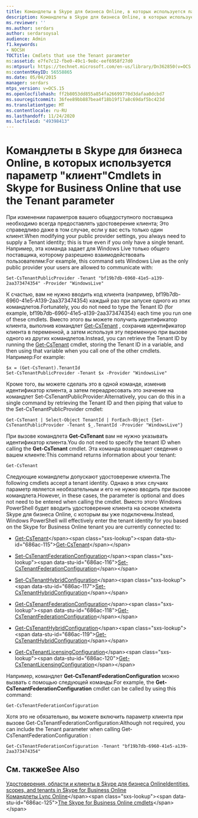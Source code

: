 ```yaml
---
title: Командлеты в Skype для бизнеса Online, в которых используется параметр "клиент"
description: Командлеты в Skype для бизнеса Online, в которых используется параметр "клиент".
ms.reviewer: ''
ms.author: serdars
author: serdarsoysal
audience: Admin
f1.keywords:
- NOCSH
TOCTitle: Cmdlets that use the Tenant parameter
ms:assetid: e7fe7c12-fbe0-49c1-9e8c-eef6958f27d0
ms:mtpsurl: https://technet.microsoft.com/en-us/library/Dn362850(v=OCS.15)
ms:contentKeyID: 56558865
ms.date: 05/04/2015
manager: serdars
mtps_version: v=OCS.15
ms.openlocfilehash: ff2b8053dd855a854fa26699770d3dafaa0dcbd7
ms.sourcegitcommit: 36fee89bb887bea4f18b19f17a8c69daf5bc423d
ms.translationtype: MT
ms.contentlocale: ru-RU
ms.lasthandoff: 11/24/2020
ms.locfileid: "49398413"
---
```

# <a name="cmdlets-in-skype-for-business-online-that-use-the-tenant-parameter"></a><span data-ttu-id="686ac-103">Командлеты в Skype для бизнеса Online, в которых используется параметр "клиент"</span><span class="sxs-lookup"><span data-stu-id="686ac-103">Cmdlets in Skype for Business Online that use the Tenant parameter</span></span>

 


<span data-ttu-id="686ac-104">При изменении параметров вашего общедоступного поставщика необходимо всегда предоставлять удостоверение клиента; Это справедливо даже в том случае, если у вас есть только один клиент.</span><span class="sxs-lookup"><span data-stu-id="686ac-104">When modifying your public provider settings, you always need to supply a Tenant identity; this is true even if you only have a single tenant.</span></span> <span data-ttu-id="686ac-105">Например, эта команда задает для Windows Live только общего поставщика, которому разрешено взаимодействовать пользователям:</span><span class="sxs-lookup"><span data-stu-id="686ac-105">For example, this command sets Windows Live as the only public provider your users are allowed to communicate with:</span></span>

    Set-CsTenantPublicProvider -Tenant "bf19b7db-6960-41e5-a139-2aa373474354" -Provider "WindowsLive"

<span data-ttu-id="686ac-106">К счастью, вам не нужно вводить код клиента (например, bf19b7db-6960-41e5-A139-2aa373474354) каждый раз при запуске одного из этих командлетов.</span><span class="sxs-lookup"><span data-stu-id="686ac-106">Fortunately, you do not need to type the Tenant ID (for example, bf19b7db-6960-41e5-a139-2aa373474354) each time you run one of these cmdlets.</span></span> <span data-ttu-id="686ac-107">Вместо этого вы можете получить идентификатор клиента, выполнив командлет [Get-CsTenant](https://technet.microsoft.com/library/jj994044\(v=ocs.15\)) , сохранив идентификатор клиента в переменной, а затем используя эту переменную при вызове одного из других командлетов.</span><span class="sxs-lookup"><span data-stu-id="686ac-107">Instead, you can retrieve the Tenant ID by running the [Get-CsTenant](https://technet.microsoft.com/library/jj994044\(v=ocs.15\)) cmdlet, storing the Tenant ID in a variable, and then using that variable when you call one of the other cmdlets.</span></span> <span data-ttu-id="686ac-108">Например:</span><span class="sxs-lookup"><span data-stu-id="686ac-108">For example:</span></span>

    $x = (Get-CsTenant).TenantId
    Set-CsTenantPublicProvider -Tenant $x -Provider "WindowsLive"

<span data-ttu-id="686ac-109">Кроме того, вы можете сделать это в одной команде, изменив идентификатор клиента, а затем переадресовать это значение на командлет Set-CsTenantPublicProvider:</span><span class="sxs-lookup"><span data-stu-id="686ac-109">Alternatively, you can do this in a single command by retrieving the Tenant ID and then piping that value to the Set-CsTenantPublicProvider cmdlet:</span></span>

    Get-CsTenant | Select-Object TenantId | ForEach-Object {Set-CsTenantPublicProvider -Tenant $_.TenantId -Provider "WindowsLive"}

<span data-ttu-id="686ac-110">При вызове командлета **Get-CsTenant** вам не нужно указывать идентификатор клиента.</span><span class="sxs-lookup"><span data-stu-id="686ac-110">You do not need to specify the tenant ID when calling the **Get-CsTenant** cmdlet.</span></span> <span data-ttu-id="686ac-111">Эта команда возвращает сведения о вашем клиенте:</span><span class="sxs-lookup"><span data-stu-id="686ac-111">This command returns information about your tenant:</span></span>

    Get-CsTenant

<span data-ttu-id="686ac-112">Следующие командлеты допускают удостоверение клиента.</span><span class="sxs-lookup"><span data-stu-id="686ac-112">The following cmdlets accept a tenant identity.</span></span> <span data-ttu-id="686ac-113">Однако в этих случаях параметр является необязательным и его не нужно вводить при вызове командлета.</span><span class="sxs-lookup"><span data-stu-id="686ac-113">However, in these cases, the parameter is optional and does not need to be entered when calling the cmdlet.</span></span> <span data-ttu-id="686ac-114">Вместо этого Windows PowerShell будет вводить удостоверение клиента на основе клиента Skype для бизнеса Online, с которым вы уже подключены.</span><span class="sxs-lookup"><span data-stu-id="686ac-114">Instead, Windows PowerShell will effectively enter the tenant identity for you based on the Skype for Business Online tenant you are currently connected to:</span></span>

  - <span data-ttu-id="686ac-115">[Get-CsTenant](https://technet.microsoft.com/library/jj994044\(v=ocs.15\))</span><span class="sxs-lookup"><span data-stu-id="686ac-115">[Get-CsTenant](https://technet.microsoft.com/library/jj994044\(v=ocs.15\))</span></span>

  - <span data-ttu-id="686ac-116">[Set-CsTenantFederationConfiguration](https://technet.microsoft.com/library/jj994080\(v=ocs.15\))</span><span class="sxs-lookup"><span data-stu-id="686ac-116">[Set-CsTenantFederationConfiguration](https://technet.microsoft.com/library/jj994080\(v=ocs.15\))</span></span>

  - <span data-ttu-id="686ac-117">[Set-CsTenantHybridConfiguration](https://technet.microsoft.com/library/jj994046\(v=ocs.15\))</span><span class="sxs-lookup"><span data-stu-id="686ac-117">[Set-CsTenantHybridConfiguration](https://technet.microsoft.com/library/jj994046\(v=ocs.15\))</span></span>

  - <span data-ttu-id="686ac-118">[Get-CsTenantFederationConfiguration](https://technet.microsoft.com/library/jj994072\(v=ocs.15\))</span><span class="sxs-lookup"><span data-stu-id="686ac-118">[Get-CsTenantFederationConfiguration](https://technet.microsoft.com/library/jj994072\(v=ocs.15\))</span></span>

  - <span data-ttu-id="686ac-119">[Get-CsTenantHybridConfiguration](https://technet.microsoft.com/library/jj994034\(v=ocs.15\))</span><span class="sxs-lookup"><span data-stu-id="686ac-119">[Get-CsTenantHybridConfiguration](https://technet.microsoft.com/library/jj994034\(v=ocs.15\))</span></span>

  - <span data-ttu-id="686ac-120">[Get-CsTenantLicensingConfiguration](https://technet.microsoft.com/library/dn362770\(v=ocs.15\))</span><span class="sxs-lookup"><span data-stu-id="686ac-120">[Get-CsTenantLicensingConfiguration](https://technet.microsoft.com/library/dn362770\(v=ocs.15\))</span></span>

<span data-ttu-id="686ac-121">Например, командлет **Get-CsTenantFederationConfiguration** можно вызвать с помощью следующей команды:</span><span class="sxs-lookup"><span data-stu-id="686ac-121">For example, the **Get-CsTenantFederationConfiguration** cmdlet can be called by using this command:</span></span>

    Get-CsTenantFederationConfiguration

<span data-ttu-id="686ac-122">Хотя это не обязательно, вы можете включить параметр клиента при вызове Get-CsTenantFederationConfiguration:</span><span class="sxs-lookup"><span data-stu-id="686ac-122">Although not required, you can include the Tenant parameter when calling Get-CsTenantFederationConfiguration :</span></span>

    Get-CsTenantFederationConfiguration -Tenant "bf19b7db-6960-41e5-a139-2aa373474354"

## <a name="see-also"></a><span data-ttu-id="686ac-123">См. также</span><span class="sxs-lookup"><span data-stu-id="686ac-123">See Also</span></span>


[<span data-ttu-id="686ac-124">Удостоверения, области и клиенты в Skype для бизнеса Online</span><span class="sxs-lookup"><span data-stu-id="686ac-124">Identities, scopes, and tenants in Skype for Business Online</span></span>](identities-scopes-and-tenants-in-skype-for-business-online.md)  
<span data-ttu-id="686ac-125">[Командлеты Lync Online](https://technet.microsoft.com/library/dn362817\(v=ocs.15\))</span><span class="sxs-lookup"><span data-stu-id="686ac-125">[The Skype for Business Online cmdlets](https://technet.microsoft.com/library/dn362817\(v=ocs.15\))</span></span>

